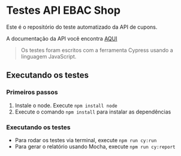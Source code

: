 # Testes API EBAC Shop
Este é o repositório do teste automatizado da API de cupons. <br />

A documentação da API você encontra [AQUI](http://lojaebac.ebaconline.art.br/rest-api/docs/#/)
> Os testes foram escritos com a ferramenta Cypress usando a linguagem JavaScript.

## Executando os testes
### Primeiros passos
1. Instale o node. Execute `npm install node`
2. Execute o comando `npm install` para instalar as dependências

### Executando os testes
- Para rodar os testes via terminal, execute `npm run cy:run`
- Para gerar o relatório usando Mocha, execute `npm run cy:report`
